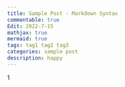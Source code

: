 ```yaml
---
title: Sample Post - Markdown Syntax
commentable: true
Edit: 2022-7-15
mathjax: true
mermaid: true
tags: tag1 tag2 tag3
categories: sample post
description: happy
---
```


1

<!-- [linkid]: https://yk-liu.github.io	"Optional Title" -->